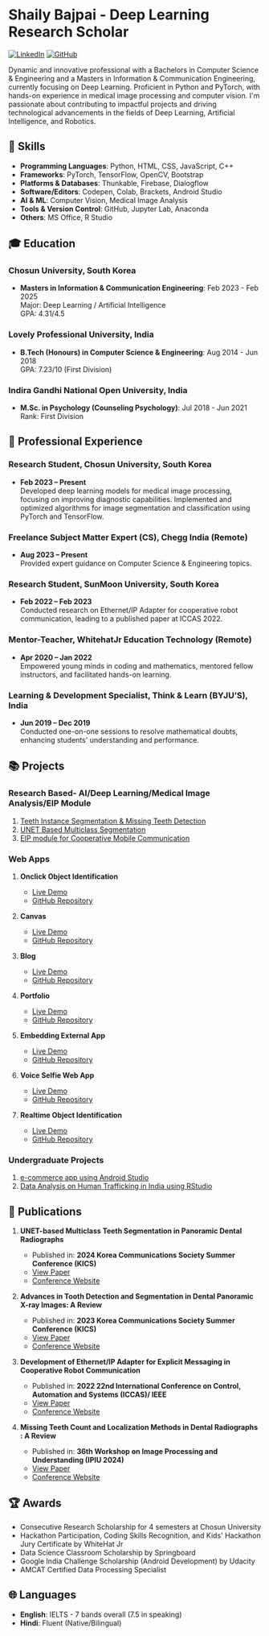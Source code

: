 # Shaily Bajpai - Deep Learning Research Scholar

[![LinkedIn](https://img.shields.io/badge/-LinkedIn-blue)](https://www.linkedin.com/in/shaily-bajpai-681157b6/)
[![GitHub](https://img.shields.io/badge/-GitHub-black)](https://github.com/devshaily)

Dynamic and innovative professional with a Bachelors in Computer Science & Engineering and a Masters in Information & Communication Engineering, currently focusing on Deep Learning. Proficient in Python and PyTorch, with hands-on experience in medical image processing and computer vision. I'm passionate about contributing to impactful projects and driving technological advancements in the fields of Deep Learning, Artificial Intelligence, and Robotics.

## 🔧 Skills

- **Programming Languages**: Python, HTML, CSS, JavaScript, C++
- **Frameworks**: PyTorch, TensorFlow, OpenCV, Bootstrap
- **Platforms & Databases**: Thunkable, Firebase, Dialogflow
- **Software/Editors**: Codepen, Colab, Brackets, Android Studio
- **AI & ML**: Computer Vision, Medical Image Analysis
- **Tools & Version Control**: GitHub, Jupyter Lab, Anaconda
- **Others**: MS Office, R Studio

## 🎓 Education

### Chosun University, South Korea
- **Masters in Information & Communication Engineering**: Feb 2023 - Feb 2025  
  Major: Deep Learning / Artificial Intelligence  
  GPA: 4.31/4.5

### Lovely Professional University, India
- **B.Tech (Honours) in Computer Science & Engineering**: Aug 2014 - Jun 2018  
  GPA: 7.23/10 (First Division)

### Indira Gandhi National Open University, India
- **M.Sc. in Psychology (Counseling Psychology)**: Jul 2018 - Jun 2021  
  Rank: First Division

## 💼 Professional Experience

### Research Student, Chosun University, South Korea
- **Feb 2023 – Present**  
  Developed deep learning models for medical image processing, focusing on improving diagnostic capabilities. Implemented and optimized algorithms for image segmentation and classification using PyTorch and TensorFlow.

### Freelance Subject Matter Expert (CS), Chegg India (Remote)
- **Aug 2023 – Present**  
  Provided expert guidance on Computer Science & Engineering topics.

### Research Student, SunMoon University, South Korea
- **Feb 2022 – Feb 2023**  
  Conducted research on Ethernet/IP Adapter for cooperative robot communication, leading to a published paper at ICCAS 2022.

### Mentor-Teacher, WhitehatJr Education Technology (Remote)
- **Apr 2020 – Jan 2022**  
  Empowered young minds in coding and mathematics, mentored fellow instructors, and facilitated hands-on learning.

### Learning & Development Specialist, Think & Learn (BYJU’S), India
- **Jun 2019 – Dec 2019**  
  Conducted one-on-one sessions to resolve mathematical doubts, enhancing students' understanding and performance.

## 📚 Projects

### Research Based- AI/Deep Learning/Medical Image Analysis/EIP Module 

1. [Teeth Instance Segmentation & Missing Teeth Detection](https://github.com/devshaily/TeethInstanceSegmentation-MissingTeethDetection)
2. [UNET Based Multiclass Segmentation](https://github.com/devshaily/UNET_Multiclass_Segmentation)
3. [EIP module for Cooperative Mobile Communication](https://github.com/devshaily/EIP_Module_Development)

### Web Apps
1. **Onclick Object Identification**  
   - [Live Demo](https://devshaily.github.io/ImageIdentificationUsingTeachableMachine/)  
   - [GitHub Repository](https://github.com/devshaily/ImageIdentificationUsingTeachableMachine)

2. **Canvas**  
   - [Live Demo](https://devshaily.github.io/canvas/)  
   - [GitHub Repository](https://github.com/devshaily/canvas)

3. **Blog**  
   - [Live Demo](https://devshaily.github.io/blogexmpl/)  
   - [GitHub Repository](https://github.com/devshaily/blogexmpl)

4. **Portfolio**  
   - [Live Demo](https://devshaily.github.io/stbl/)  
   - [GitHub Repository](https://github.com/devshaily/stbl)

5. **Embedding External App**  
   - [Live Demo](https://devshaily.github.io/c60/)  
   - [GitHub Repository](https://github.com/devshaily/c60)

6. **Voice Selfie Web App**  
   - [Live Demo](https://devshaily.github.io/selfieapp/)  
   - [GitHub Repository](https://github.com/devshaily/selfieapp)

7. **Realtime Object Identification**  
   - [Live Demo](https://devshaily.github.io/ImageIdentificationUsingMobileNet/)  
   - [GitHub Repository](https://github.com/devshaily/ImageIdentificationUsingMobileNet)

### Undergraduate Projects

1. [e-commerce app using Android Studio](https://github.com/devshaily/AndroidStudio_ecommerce)
2. [Data Analysis on Human Trafficking in India using RStudio](https://github.com/devshaily/RstudioDataAnalysis)

## 📜 Publications

1. **UNET-based Multiclass Teeth Segmentation in Panoramic Dental Radiographs**
   - Published in: **2024 Korea Communications Society Summer Conference (KICS)**
   - [View Paper](https://conf.kics.or.kr/media?key=site/2024s/abs/0383-JGTRG.pdf)
   - [Conference Website](https://conf.kics.or.kr/program)

2. **Advances in Tooth Detection and Segmentation in Dental Panoramic X-ray Images: A Review**
   - Published in: **2023 Korea Communications Society Summer Conference (KICS)**
   - [View Paper](https://shorturl.at/lnaS5)
   - [Conference Website](https://public.thinkonweb.com/sites/e2023s/program)

3. **Development of Ethernet/IP Adapter for Explicit Messaging in Cooperative Robot Communication**
   - Published in: **2022 22nd International Conference on Control, Automation and Systems (ICCAS)/ IEEE**
   - [View Paper](https://ieeexplore.ieee.org/document/10003850)
   - [Conference Website](https://public.thinkonweb.com/sites/e2023s/program)
  
4. **Missing Teeth Count and Localization Methods in Dental Radiographs : A Review**
   - Published in: **36th Workshop on Image Processing and Understanding (IPIU 2024)**
   - [View Paper](https://github.com/devshaily/Publications)
   - [Conference Website](http://www.ipiu.or.kr/?act=info.page&pcode=sub04)

## 🏆 Awards

- Consecutive Research Scholarship for 4 semesters at Chosun University
- Hackathon Participation, Coding Skills Recognition, and Kids' Hackathon Jury Certificate by WhiteHat Jr
- Data Science Classroom Scholarship by Springboard
- Google India Challenge Scholarship (Android Development) by Udacity
- AMCAT Certified Data Processing Specialist

## 🌐 Languages

- **English**: IELTS - 7 bands overall (7.5 in speaking)
- **Hindi**: Fluent (Native/Bilingual)






